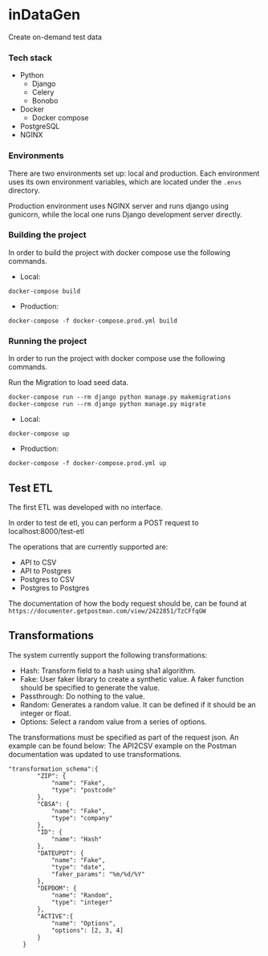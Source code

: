 # inDataGen
Create on-demand test data

### Tech stack
- Python 
  - Django
  - Celery
  - Bonobo  
- Docker
  - Docker compose
- PostgreSQL
- NGINX
  
### Environments

There are two environments set up: local and production. Each environment uses its own environment variables, which are 
located under the `.envs` directory.

Production environment uses NGINX server and runs django using gunicorn, while the local one runs Django development server 
directly.

### Building the project

In order to build the project with docker compose use the following commands.

- Local:

`docker-compose build`

- Production:

`docker-compose -f docker-compose.prod.yml build`

### Running the project

In order to run the project with docker compose use the following commands.

Run the Migration to load seed data.

```
docker-compose run --rm django python manage.py makemigrations
docker-compose run --rm django python manage.py migrate
```

- Local:

`docker-compose up`

- Production:

`docker-compose -f docker-compose.prod.yml up`

## Test ETL

The first ETL was developed with no interface.

In order to test de etl, you can perform a POST request to localhost:8000/test-etl

The operations that are currently supported are:
- API to CSV
- API to Postgres
- Postgres to CSV
- Postgres to Postgres

The documentation of how the body request should be, can be found at `https://documenter.getpostman.com/view/2422851/TzCFfqGW`

## Transformations

The system currently support the following transformations:
- Hash: Transform field to a hash using sha1 algorithm.
- Fake: User faker library to create a synthetic value. A faker function should be specified to generate the value.
- Passthrough: Do nothing to the value.
- Random: Generates a random value. It can be defined if it should be an integer or float.
- Options: Select a random value from a series of options.

The transformations must be specified as part of the request json. An example can be found below:
The API2CSV example on the Postman documentation was updated to use transformations. 

```
"transformation_schema":{
        "ZIP": {
            "name": "Fake",
            "type": "postcode" 
        },
        "CBSA": {
            "name": "Fake",
            "type": "company" 
        },
        "ID": {
            "name": "Hash"
        },
        "DATEUPDT": {
            "name": "Fake",
            "type": "date",
            "faker_params": "%m/%d/%Y"
        },
        "DEPDOM": {
            "name": "Random",
            "type": "integer"
        },
        "ACTIVE":{
            "name": "Options",
            "options": [2, 3, 4]
        }
    }
```
